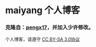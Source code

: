 # maiyang 个人博客

### 克隆自：[pengx17](https://github.com/pengx17/pengx17.github.io)，并加入少许修改。

个人博客，请遵守 [CC BY-SA 3.0协议](http://creativecommons.org/licenses/by-sa/3.0/deed.zh)

